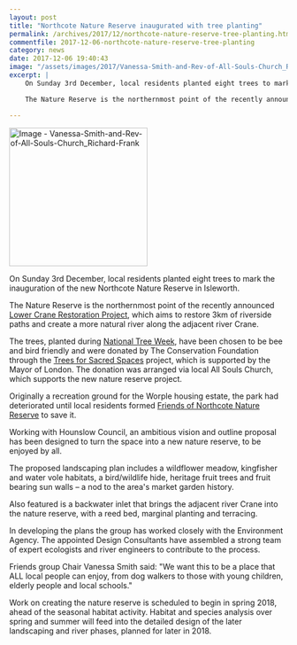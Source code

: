 ```yaml
---
layout: post
title: "Northcote Nature Reserve inaugurated with tree planting"
permalink: /archives/2017/12/northcote-nature-reserve-tree-planting.html
commentfile: 2017-12-06-northcote-nature-reserve-tree-planting
category: news
date: 2017-12-06 19:40:43
image: "/assets/images/2017/Vanessa-Smith-and-Rev-of-All-Souls-Church_Richard-Frank-thumb.jpg"
excerpt: |
    On Sunday 3rd December, local residents planted eight trees to mark the inauguration of the new Northcote Nature Reserve in Isleworth.

    The Nature Reserve is the northernmost point of the recently announced Lower Crane Restoration Project, which aims to restore 3km of riverside paths and create a more natural river along the adjacent river Crane.

---
```


<a href="/assets/images/2017/Vanessa-Smith-and-Rev-of-All-Souls-Church_Richard-Frank.jpg" title="Click for a larger image"><img src="/assets/images/2017/Vanessa-Smith-and-Rev-of-All-Souls-Church_Richard-Frank-thumb.jpg" width="250" alt="Image - Vanessa-Smith-and-Rev-of-All-Souls-Church_Richard-Frank"  class="photo right"/></a>

On Sunday 3rd December, local residents planted eight trees to mark the inauguration of the new Northcote Nature Reserve in Isleworth.

The Nature Reserve is the northernmost point of the recently announced [Lower Crane Restoration Project](/archives/2017/11/river-crane-vision-document.html), which aims to restore 3km of riverside paths and create a more natural river along the adjacent river Crane.

The trees, planted during [National Tree Week](http://www.treecouncil.org.uk/Take-Part/National-Tree-Week), have been chosen to be bee and bird friendly and were donated by The Conservation Foundation through the [Trees for Sacred Spaces](https://www.conservationfoundation.co.uk/trees/) project, which is supported by the Mayor of London. The donation was arranged via local All Souls Church, which supports the new nature reserve project.

Originally a recreation ground for the Worple housing estate, the park had deteriorated until local residents formed [Friends of Northcote Nature Reserve](http://www.e-voice.org.uk/fonnr/) to save it.

Working with Hounslow Council, an ambitious vision and outline proposal has been designed to turn the space into a new nature reserve, to be enjoyed by all.

The proposed landscaping plan includes a wildflower meadow, kingfisher and water vole habitats, a bird/wildlife hide, heritage fruit trees and fruit bearing sun walls – a nod to the area's market garden history.

Also featured is a backwater inlet that brings the adjacent river Crane into the nature reserve, with a reed bed, marginal planting and terracing.

In developing the plans the group has worked closely with the Environment Agency. The appointed Design Consultants have assembled a strong team of expert ecologists and river engineers to contribute to the process.

Friends group Chair Vanessa Smith said: "We want this to be a place that ALL local people can enjoy, from dog walkers to those with young children, elderly people and local schools."

Work on creating the nature reserve is scheduled to begin in spring 2018, ahead of the seasonal habitat activity. Habitat and species analysis over spring and summer will feed into the detailed design of the later landscaping and river phases, planned for later in 2018.
